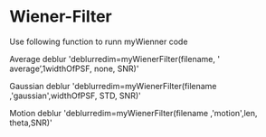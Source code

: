 # Wiener-Filter
Use following function to runn myWienner code

Average deblur
  'deblurredim=myWienerFilter(filename, ' average’,1widthOfPSF, none, SNR)'

Gaussian deblur
  'deblurredim=myWienerFilter(filename ,'gaussian',widthOfPSF, STD, SNR)'

Motion deblur
  'deblurredim=myWienerFilter(filename ,'motion',len, theta,SNR)'
